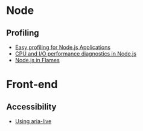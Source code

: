 # Node

## Profiling

- [Easy profiling for Node.js Applications](https://nodejs.org/es/docs/guides/simple-profiling/)
- [CPU and I/O performance diagnostics in Node.js](https://medium.com/the-node-js-collection/cpu-and-i-o-performance-diagnostics-in-node-js-e513ba433c39)
- [Node.js in Flames](https://medium.com/netflix-techblog/node-js-in-flames-ddd073803aa4)

# Front-end

## Accessibility

- [Using aria-live](https://bitsofco.de/using-aria-live/)
